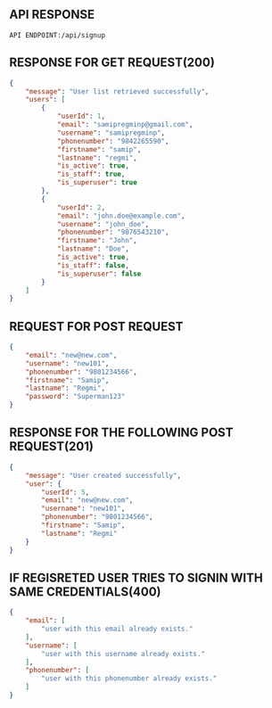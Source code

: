 ## API RESPONSE

`API ENDPOINT:/api/signup`

## RESPONSE FOR GET REQUEST(200)
```json
{
    "message": "User list retrieved successfully",
    "users": [
        {
            "userId": 1,
            "email": "samipregminp@gmail.com",
            "username": "samipregminp",
            "phonenumber": "9842265590",
            "firstname": "samip",
            "lastname": "regmi",
            "is_active": true,
            "is_staff": true,
            "is_superuser": true
        },
        {
            "userId": 2,
            "email": "john.doe@example.com",
            "username": "john_doe",
            "phonenumber": "9876543210",
            "firstname": "John",
            "lastname": "Doe",
            "is_active": true,
            "is_staff": false,
            "is_superuser": false
        }
    ]
}
```

## REQUEST FOR POST REQUEST

```json
{
    "email": "new@new.com",
    "username": "new101",
    "phonenumber": "9801234566",
    "firstname": "Samip",
    "lastname": "Regmi",
    "password": "Superman123"
}

```

## RESPONSE FOR THE FOLLOWING POST REQUEST(201)

```json
{
    "message": "User created successfully",
    "user": {
        "userId": 5,
        "email": "new@new.com",
        "username": "new101",
        "phonenumber": "9801234566",
        "firstname": "Samip",
        "lastname": "Regmi"
    }
}
```

## IF REGISRETED USER TRIES TO SIGNIN WITH SAME CREDENTIALS(400)

```json
{
    "email": [
        "user with this email already exists."
    ],
    "username": [
        "user with this username already exists."
    ],
    "phonenumber": [
        "user with this phonenumber already exists."
    ]
}
```
